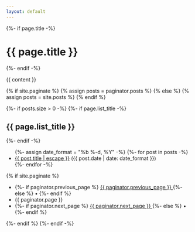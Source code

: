 ```yaml
---
layout: default
---
```


{%- if page.title -%}
  <h1>{{ page.title }}</h1>
{%- endif -%}

{{ content }}

{% if site.paginate %}
  {% assign posts = paginator.posts %}
{% else %}
  {% assign posts = site.posts %}
{% endif %}

{%- if posts.size > 0 -%}
  {%- if page.list_title -%}
    <h2>{{ page.list_title }}</h2>
  {%- endif -%}
  <ul>
    {%- assign date_format = "%b %-d, %Y" -%}
    {%- for post in posts -%}
      <li>
        <a href="{{ post.url | relative_url }}">{{ post.title | escape }}</a>
        ({{ post.date | date: date_format }})
      </li>
    {%- endfor -%}
  </ul>

  {% if site.paginate %}
    <ul class="pagination">
      <li class="previous-page">
        {%- if paginator.previous_page %}
          <a href="{{ paginator.previous_page_path | relative_url }}">
            {{ paginator.previous_page }}
          </a>
        {%- else %}
          •
        {%- endif %}
      </li>
      <li class="current-page">{{ paginator.page }}</li>
      <li class="next-page">
        {%- if paginator.next_page %}
          <a href="{{ paginator.next_page_path | relative_url }}">
            {{ paginator.next_page }}
          </a>
        {%- else %}
          •
        {%- endif %}
      </li>
    </ul>
  {%- endif %}
{%- endif -%}
